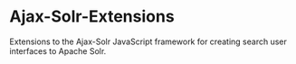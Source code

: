 # Ajax-Solr-Extensions
Extensions to the Ajax-Solr JavaScript framework for creating search user interfaces to Apache Solr.
